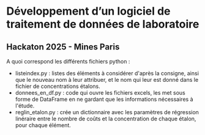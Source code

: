 # Développement d’un logiciel de traitement de données de laboratoire
## Hackaton 2025 - Mines Paris

A quoi correspond les différents fichiers python :
* listeindex.py : listes des éléments à considérer d'après la consigne, ainsi que le nouveau nom à leur attribuer, et le nom qui leur est donné dans le fichier de concentrations étalons.
* donnees_en_df.py : code qui ouvre les fichiers excels, les met sous forme de DataFrame en ne gardant que les informations nécessaires à l'étude.
* reglin_etalon.py : crée un dictionnaire avec les paramètres de régression linéraire entre le nombre de coûts et la concentration de chaque étalon, pour chaque élément.  

